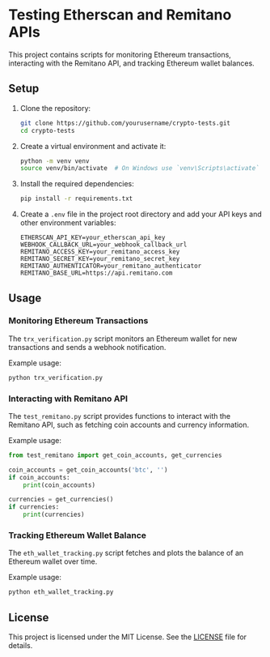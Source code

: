 # Testing Etherscan and Remitano APIs

This project contains scripts for monitoring Ethereum transactions, interacting with the Remitano API, and tracking Ethereum wallet balances.

## Setup

1. Clone the repository:
    ```sh
    git clone https://github.com/yourusername/crypto-tests.git
    cd crypto-tests
    ```

2. Create a virtual environment and activate it:
    ```sh
    python -m venv venv
    source venv/bin/activate  # On Windows use `venv\Scripts\activate`
    ```

3. Install the required dependencies:
    ```sh
    pip install -r requirements.txt
    ```

4. Create a `.env` file in the project root directory and add your API keys and other environment variables:
    ```env
    ETHERSCAN_API_KEY=your_etherscan_api_key
    WEBHOOK_CALLBACK_URL=your_webhook_callback_url
    REMITANO_ACCESS_KEY=your_remitano_access_key
    REMITANO_SECRET_KEY=your_remitano_secret_key
    REMITANO_AUTHENTICATOR=your_remitano_authenticator
    REMITANO_BASE_URL=https://api.remitano.com
    ```

## Usage

### Monitoring Ethereum Transactions

The `trx_verification.py` script monitors an Ethereum wallet for new transactions and sends a webhook notification.

Example usage:
```sh
python trx_verification.py
```

### Interacting with Remitano API

The `test_remitano.py` script provides functions to interact with the Remitano API, such as fetching coin accounts and currency information.

Example usage:
```python
from test_remitano import get_coin_accounts, get_currencies

coin_accounts = get_coin_accounts('btc', '')
if coin_accounts:
    print(coin_accounts)

currencies = get_currencies()
if currencies:
    print(currencies)
```

### Tracking Ethereum Wallet Balance

The `eth_wallet_tracking.py` script fetches and plots the balance of an Ethereum wallet over time.

Example usage:
```sh
python eth_wallet_tracking.py
```

## License

This project is licensed under the MIT License. See the [LICENSE](LICENSE) file for details.